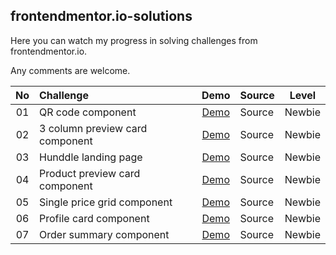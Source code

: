 ## frontendmentor.io-solutions
Here you can watch my progress in solving challenges from frontendmentor.io.

Any comments are welcome.

| No | Challenge | Demo | Source | Level |
| :---: | :--- | :---: | :--- | :---: |
| 01 | QR code component | [Demo](https://alexkolykhalov.github.io/frontendmentor.io-solutions/newbie/qr-code-component-main/) | Source | Newbie |
| 02 | 3 column preview card component | [Demo](https://alexkolykhalov.github.io/frontendmentor.io-solutions/newbie/3-column-preview-card-component-main/) | Source | Newbie |
| 03 | Hunddle landing page | [Demo](https://alexkolykhalov.github.io/frontendmentor.io-solutions/newbie/huddle-landing-page-with-single-introductory-section-master/) | Source | Newbie |
| 04 | Product preview card component | [Demo](https://alexkolykhalov.github.io/frontendmentor.io-solutions/newbie/product-preview-card-component-main/) | Source | Newbie |
| 05 | Single price grid component | [Demo](https://alexkolykhalov.github.io/frontendmentor.io-solutions/newbie/single-price-grid-component-master/) | Source | Newbie |
| 06 | Profile card component | [Demo](https://alexkolykhalov.github.io/frontendmentor.io-solutions/newbie/profile-card-component-main/) | Source | Newbie |
| 07 | Order summary component | [Demo](https://alexkolykhalov.github.io/frontendmentor.io-solutions/newbie/order-summary-component-main/) | Source | Newbie |
